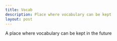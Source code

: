 ```yaml
---
title: Vocab
description: Place where vocabulary can be kept
layout: post
---
```


A place where vocabulary can be kept in the future